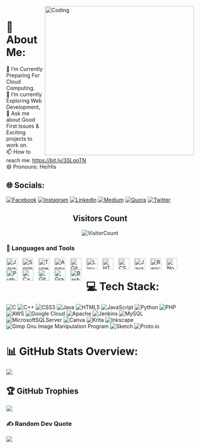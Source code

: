<!-- [![MasterHead](https://1.bp.blogspot.com/-7A4WynwLsMw/XbBpCXG8fHI/AAAAAAAAMt4/uOa1bpLskYgrwGbllhSu2SDj_Mig8SXJQCLcBGAsYHQ/s1600/2000_600px.gif)](https://deepeshgupta3257.io) -->
<img align="right" alt="Coding" width="400" src="https://i.pinimg.com/originals/02/74/20/0274207612d515f49012c87803a9e631.gif">

# 💫 About Me:
🔭 I’m Currently Preparing For Cloud Computing.<br>🌱 I’m currently Exploring Web Development,<br>💬 Ask me about Good First Issues & Exciting projects to work on.<br>📫 How to reach me: https://bit.ly/3SLgoTN<br>😄 Pronouns: He/His

## 🌐 Socials:
[![Facebook](https://img.shields.io/badge/Facebook-%231877F2.svg?logo=Facebook&logoColor=white)](https://facebook.com/deepeshgupta0706) [![Instagram](https://img.shields.io/badge/Instagram-%23E4405F.svg?logo=Instagram&logoColor=white)](https://instagram.com/deepesh_gupta_dg/) 
[![LinkedIn](https://img.shields.io/badge/LinkedIn-%230077B5.svg?logo=linkedin&logoColor=white)](https://linkedin.com/in/deepeshgupta0706/) 
[![Medium](https://img.shields.io/badge/Medium-12100E?logo=medium&logoColor=white)](https://medium.com/@deepeshgupta487) 
[![Quora](https://img.shields.io/badge/Quora-%23B92B27.svg?logo=Quora&logoColor=white)](https://quora.com/profile/Deepesh-Gupta-121) 
[![Twitter](https://img.shields.io/badge/Twitter-%231DA1F2.svg?logo=Twitter&logoColor=white)](https://twitter.com/DeepeshGupta07) 

<p align="center">
    <h2 align="center">Visitors Count</h2>
    <p align="center">
      <img src="https://profile-counter.glitch.me/{deepeshgupta3257}/count.svg" alt="VisitorCount">
    </p>
</p>


### 🧰 Languages and Tools

<img align="left" alt="Java" width="30px" style="padding-right:10px;" src="https://cdn.jsdelivr.net/gh/devicons/devicon/icons/java/java-original.svg"/>
<img align="left" alt="Spring" width="30px" style="padding-right:10px;" src="https://cdn.jsdelivr.net/gh/devicons/devicon/icons/spring/spring-original.svg" />
<img align="left" alt="TypeScript" width="30px" style="padding-right:10px;" src="https://cdn.jsdelivr.net/gh/devicons/devicon/icons/typescript/typescript-plain.svg" />
<img align="left" alt="Angular" width="30px" style="padding-right:10px;" src="https://cdn.jsdelivr.net/gh/devicons/devicon/icons/angularjs/angularjs-plain.svg" />
<img align="left" alt="Git" width="30px" style="padding-right:10px;" src="https://cdn.jsdelivr.net/gh/devicons/devicon/icons/git/git-original.svg" />
<img align="left" alt="Linux" width="30px" style="padding-right:10px;" src="https://cdn.jsdelivr.net/gh/devicons/devicon/icons/linux/linux-original.svg" />
<img align="left" alt="HTML" width="30px" style="padding-right:10px;" src="https://cdn.jsdelivr.net/gh/devicons/devicon/icons/html5/html5-plain.svg" />
<img align="left" alt="CSS" width="30px" style="padding-right:10px;" src="https://cdn.jsdelivr.net/gh/devicons/devicon/icons/css3/css3-plain.svg" />
<img align="left" alt="JavaScript" width="30px" style="padding-right:10px;" src="https://cdn.jsdelivr.net/gh/devicons/devicon/icons/javascript/javascript-plain.svg" />
<img align="left" alt="React" width="30px" style="padding-right:10px;" src="https://cdn.jsdelivr.net/gh/devicons/devicon/icons/react/react-original.svg" />
<img align="left" alt="NodeJS" width="30px" style="padding-right:10px;" src="https://cdn.jsdelivr.net/gh/devicons/devicon/icons/nodejs/nodejs-original.svg" />
<img align="left" alt="Python" width="30px" style="padding-right:10px;" src="https://cdn.jsdelivr.net/gh/devicons/devicon/icons/python/python-plain.svg" />
<img align="left" alt="C++" width="30px" style="padding-right:10px;" src="https://cdn.jsdelivr.net/gh/devicons/devicon/icons/cplusplus/cplusplus-line.svg" />
<img align="left" alt="GitHub" width="30px" style="padding-right:10px;" src="https://cdn.jsdelivr.net/gh/devicons/devicon/icons/github/github-original.svg" />
<img align="left" alt="Gradle" width="30px" style="padding-right:10px;" src="https://cdn.jsdelivr.net/gh/devicons/devicon/icons/gradle/gradle-plain.svg" />
<img align="left" alt="Bash" width="30px" style="padding-right:10px;" src="https://cdn.jsdelivr.net/gh/devicons/devicon/icons/bash/bash-original.svg" />
<br />

#

# 💻 Tech Stack:
![C](https://img.shields.io/badge/c-%2300599C.svg?style=flat-square&logo=c&logoColor=white) ![C++](https://img.shields.io/badge/c++-%2300599C.svg?style=flat-square&logo=c%2B%2B&logoColor=white) ![CSS3](https://img.shields.io/badge/css3-%231572B6.svg?style=flat-square&logo=css3&logoColor=white) ![Java](https://img.shields.io/badge/java-%23ED8B00.svg?style=flat-square&logo=java&logoColor=white) ![HTML5](https://img.shields.io/badge/html5-%23E34F26.svg?style=flat-square&logo=html5&logoColor=white) ![JavaScript](https://img.shields.io/badge/javascript-%23323330.svg?style=flat-square&logo=javascript&logoColor=%23F7DF1E) ![Python](https://img.shields.io/badge/python-3670A0?style=flat-square&logo=python&logoColor=ffdd54) ![PHP](https://img.shields.io/badge/php-%23777BB4.svg?style=flat-square&logo=php&logoColor=white) ![AWS](https://img.shields.io/badge/AWS-%23FF9900.svg?style=flat-square&logo=amazon-aws&logoColor=white) ![Google Cloud](https://img.shields.io/badge/Google%20Cloud-%234285F4.svg?style=flat-square&logo=google-cloud&logoColor=white) ![Apache](https://img.shields.io/badge/apache-%23D42029.svg?style=flat-square&logo=apache&logoColor=white) ![Jenkins](https://img.shields.io/badge/jenkins-%232C5263.svg?style=flat-square&logo=jenkins&logoColor=white) ![MySQL](https://img.shields.io/badge/mysql-%2300f.svg?style=flat-square&logo=mysql&logoColor=white) ![MicrosoftSQLServer](https://img.shields.io/badge/Microsoft%20SQL%20Sever-CC2927?style=flat-square&logo=microsoft%20sql%20server&logoColor=white) ![Canva](https://img.shields.io/badge/Canva-%2300C4CC.svg?style=flat-square&logo=Canva&logoColor=white) ![Krita](https://img.shields.io/badge/Krita-203759?style=flat-square&logo=krita&logoColor=EEF37B) ![Inkscape](https://img.shields.io/badge/Inkscape-e0e0e0?style=flat-square&logo=inkscape&logoColor=080A13) ![Gimp Gnu Image Manipulation Program](https://img.shields.io/badge/Gimp-657D8B?style=flat-square&logo=gimp&logoColor=FFFFFF) ![Sketch](https://img.shields.io/badge/Sketch-FFB387?style=flat-square&logo=sketch&logoColor=black) ![Proto.io](https://img.shields.io/badge/Proto.io-161637?style=flat-square&logo=proto.io&logoColor=00e5ff)

<!-- ### ✍ My Contributions
![Profile View Counter](https://komarev.com/ghpvc/?username=deepeshgupta3257) -->

# 📊 GitHub Stats Overview:
<!-- ![](https://github-readme-stats.vercel.app/api?username=deepeshgupta3257&theme=merko&hide_border=false&include_all_commits=true&count_private=true)<br/> -->
![](https://github-readme-streak-stats.herokuapp.com/?user=deepeshgupta3257&theme=merko&hide_border=false)<br/>
<!-- ![](https://github-readme-stats.vercel.app/api/top-langs/?username=deepeshgupta3257&theme=merko&hide_border=false&include_all_commits=true&count_private=true&layout=compact)
 -->
## 🏆 GitHub Trophies
![](https://github-profile-trophy.vercel.app/?username=deepeshgupta3257&theme=discord&no-frame=false&no-bg=false&margin-w=4)


### ✍️ Random Dev Quote
![](https://quotes-github-readme.vercel.app/api?type=horizontal&theme=tokyonight)
